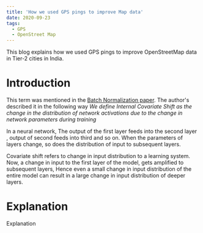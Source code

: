 ```yaml
---
title: 'How we used GPS pings to improve Map data'
date: 2020-09-23
tags:
  - GPS
  - OpenStreet Map
---
```


This blog explains how we used GPS pings to improve OpenStreetMap data in Tier-2 cities in India.

Introduction
======
This term was mentioned in the [Batch Normalization paper](https://arxiv.org/abs/1502.03167).
The author's described it in the following way
*We define Internal Covariate Shift as the change in the distribution of network activations due to the change in network parameters during training*

In a neural network, The output of the first layer feeds into the second layer , output of second feeds into third and so on. When the parameters of layers change, so does the distribution of input to subsequent layers.

Covariate shift refers to change in input distribution to a learning system.
Now, a change in input to the first layer of the model, gets amplified to subsequent layers, Hence even a small change in input distribution of the entire model 
can result in a large change in input distribution of deeper layers.



Explanation
======



Explanation
